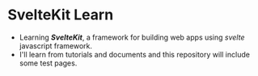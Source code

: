 # SvelteKit Learn
* Learning ***SvelteKit***, a framework for building web apps using *svelte* javascript framework.
* I'll learn from tutorials and documents and this repository will include some test pages.
